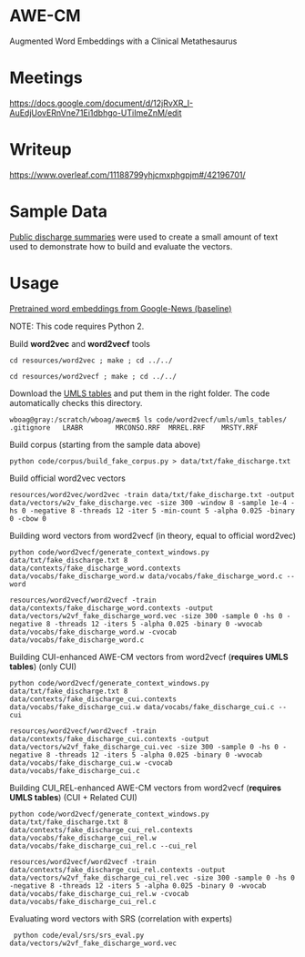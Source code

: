 # AWE-CM
Augmented Word Embeddings with a Clinical Metathesaurus


# Meetings
https://docs.google.com/document/d/12jRvXR_I-AuEdjUovERnVne71Ei1dbhgo-UTiImeZnM/edit


# Writeup
https://www.overleaf.com/11188799yhjcmxphgpjm#/42196701/



# Sample Data

[Public discharge summaries](https://sites.google.com/site/medicaltranscriptionsamples/discharge-summary-medical-transcription-sample-report) were used to create a small amount of text used to demonstrate how to build and evaluate the vectors.


# Usage

[Pretrained word embeddings from Google-News (baseline)](https://drive.google.com/file/d/0B7XkCwpI5KDYNlNUTTlSS21pQmM/edit?usp=sharing)

NOTE: This code requires Python 2.


Build **word2vec** and **word2vecf** tools

    cd resources/word2vec ; make ; cd ../../

    cd resources/word2vecf ; make ; cd ../../


Download the [UMLS tables](https://www.nlm.nih.gov/research/umls/) and put them in the right folder. The code automatically checks this directory.

    wboag@gray:/scratch/wboag/awecm$ ls code/word2vecf/umls/umls_tables/
    .gitignore   LRABR        MRCONSO.RRF  MRREL.RRF    MRSTY.RRF



Build corpus (starting from the sample data above)

    python code/corpus/build_fake_corpus.py > data/txt/fake_discharge.txt


Build official word2vec vectors

    resources/word2vec/word2vec -train data/txt/fake_discharge.txt -output data/vectors/w2v_fake_discharge.vec -size 300 -window 8 -sample 1e-4 -hs 0 -negative 8 -threads 12 -iter 5 -min-count 5 -alpha 0.025 -binary 0 -cbow 0


Building word vectors from word2vecf (in theory, equal to official word2vec)

    python code/word2vecf/generate_context_windows.py data/txt/fake_discharge.txt 8 data/contexts/fake_discharge_word.contexts data/vocabs/fake_discharge_word.w data/vocabs/fake_discharge_word.c --word

    resources/word2vecf/word2vecf -train data/contexts/fake_discharge_word.contexts -output data/vectors/w2vf_fake_discharge_word.vec -size 300 -sample 0 -hs 0 -negative 8 -threads 12 -iters 5 -alpha 0.025 -binary 0 -wvocab data/vocabs/fake_discharge_word.w -cvocab data/vocabs/fake_discharge_word.c


Building CUI-enhanced AWE-CM vectors from word2vecf (**requires UMLS tables**) (only CUI)

    python code/word2vecf/generate_context_windows.py data/txt/fake_discharge.txt 8 data/contexts/fake_discharge_cui.contexts data/vocabs/fake_discharge_cui.w data/vocabs/fake_discharge_cui.c --cui

    resources/word2vecf/word2vecf -train data/contexts/fake_discharge_cui.contexts -output data/vectors/w2vf_fake_discharge_cui.vec -size 300 -sample 0 -hs 0 -negative 8 -threads 12 -iters 5 -alpha 0.025 -binary 0 -wvocab data/vocabs/fake_discharge_cui.w -cvocab data/vocabs/fake_discharge_cui.c

Building CUI_REL-enhanced AWE-CM vectors from word2vecf (**requires UMLS tables**) (CUI + Related CUI)

    python code/word2vecf/generate_context_windows.py data/txt/fake_discharge.txt 8 data/contexts/fake_discharge_cui_rel.contexts data/vocabs/fake_discharge_cui_rel.w data/vocabs/fake_discharge_cui_rel.c --cui_rel

    resources/word2vecf/word2vecf -train data/contexts/fake_discharge_cui_rel.contexts -output data/vectors/w2vf_fake_discharge_cui_rel.vec -size 300 -sample 0 -hs 0 -negative 8 -threads 12 -iters 5 -alpha 0.025 -binary 0 -wvocab data/vocabs/fake_discharge_cui_rel.w -cvocab data/vocabs/fake_discharge_cui_rel.c


Evaluating word vectors with SRS (correlation with experts)

     python code/eval/srs/srs_eval.py data/vectors/w2vf_fake_discharge_word.vec


